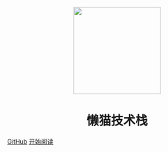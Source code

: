 <p align="center">
<img src="https://ss0.bdstatic.com/70cFvHSh_Q1YnxGkpoWK1HF6hhy/it/u=2481424715,2807309609&fm=26&gp=0.jpg" width="200" height="200"/>
</p>
<h1 align="center">懒猫技术栈</h1>


[GitHub](https://github.com/q2118cs/knowledge_node)
[开始阅读](#消息队列)





